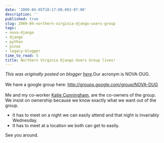 ```yaml
---
date: '2009-04-05T10:17:00.003-07:00'
description: ''
published: true
slug: 2009-04-northern-virginia-django-users-group
tags:
- nova-django
- django
- python
- pinax
- legacy-blogger
time_to_read: 5
title: Northern Virginia Django Users Group lives!
---
```


*This was originally posted on blogger [here](https://pydanny.blogspot.com/2009/04/northern-virginia-django-users-group.html)*.Our acronym is NOVA-DUG.<br /><br />We have a google group here: <a href="http://groups.google.com/group/NOVA-DUG">http://groups.google.com/group/NOVA-DUG</a><br /><br />Me and my co-worker <a href="http://elephantangelchild.blogspot.com/">Katie Cunningham</a>, are the co-owners of the group. We insist on ownership because we know exactly what we want out of the group.<br /><ul><li>It has to meet on a night we can easily attend and that night is invariably Wednesday.</li><li>It has to meet at a location we both can get to easily.</li></ul>See you around.